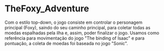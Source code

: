 # TheFoxy_Adventure
Com o estilo top-down, o jogo consiste em controlar o personagem principal (Foxy), saindo do seu caminho principal, para coletar todas as moedas espalhadas pela ilha e, assim, poder finalizar o jogo. Usamos como referência para movimentação do jogo "The binding of Isaac" e para pontuação, a coleta de moedas foi baseada no jogo "Sonic".
